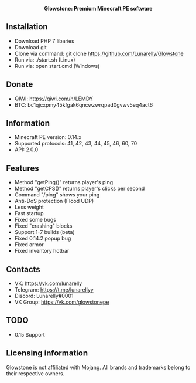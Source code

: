 <p align="center">
	<b>Glowstone: Premium Minecraft PE software</b>
</p>

## Installation
- Download PHP 7 libaries
- Download git
- Clone via command: git clone https://github.com/Lunarelly/Glowstone
- Run via: ./start.sh (Linux)
- Run via: open start.cmd (Windows)

## Donate
- QIWI: https://qiwi.com/n/LEMDY
- BTC: bc1qjcxpmy45kfgak6qncwzwrqpad0gvwv5eq4act6

## Information
- Minecraft PE version: 0.14.x
- Supported protocols: 41, 42, 43, 44, 45, 46, 60, 70
- API: 2.0.0

## Features
- Method "getPing()" returns player's ping
- Method "getCPS()" returns player's clicks per second
- Command "/ping" shows your ping
- Anti-DoS protection (Flood UDP)
- Less weight
- Fast startup
- Fixed some bugs
- Fixed "crashing" blocks
- Support 1-7 builds (beta)
- Fixed 0.14.2 popup bug
- Fixed armor
- Fixed inventory hotbar

## Contacts
- VK: https://vk.com/lunarelly
- Telegram: https://t.me/lunarellyy
- Discord: Lunarelly#0001
- VK Group: https://vk.com/glowstonepe

## TODO
- 0.15 Support

## Licensing information
Glowstone is not affiliated with Mojang. All brands and trademarks belong to their respective owners.
